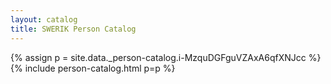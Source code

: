 ```yaml
---
layout: catalog
title: SWERIK Person Catalog
---
```

{% assign p = site.data._person-catalog.i-MzquDGFguVZAxA6qfXNJcc %}
{% include person-catalog.html p=p %}

